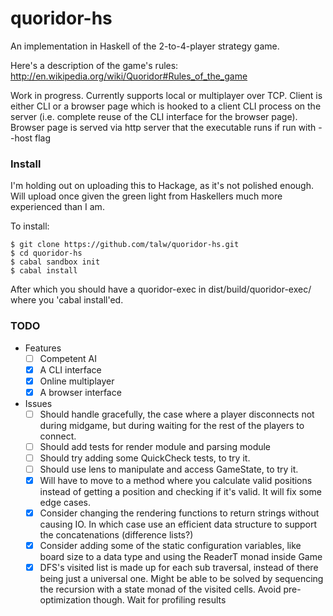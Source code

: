 # quoridor-hs

An implementation in Haskell of the 2-to-4-player strategy game.

Here's a description of the game's rules:
http://en.wikipedia.org/wiki/Quoridor#Rules_of_the_game

Work in progress.
Currently supports local or multiplayer over TCP.
Client is either CLI or a browser page which is hooked to a client CLI process 
on the server (i.e. complete reuse of the CLI interface for the browser page).
Browser page is served via http server that the executable runs if run with --host flag



### Install
I'm holding out on uploading this to Hackage,
as it's not polished enough.
Will upload once given the green light from
Haskellers much more experienced than I am.

To install:
~~~ {.bash}
$ git clone https://github.com/talw/quoridor-hs.git
$ cd quoridor-hs
$ cabal sandbox init
$ cabal install
~~~

After which you should have a quoridor-exec in
dist/build/quoridor-exec/ where you 'cabal install'ed.

### TODO
- Features
    - [ ] Competent AI
    - [x] A CLI interface
    - [x] Online multiplayer
    - [x] A browser interface
- Issues
    - [ ] Should handle gracefully, the case where a player disconnects
      not during midgame, but during waiting for the rest of the players
      to connect.
    - [ ] Should add tests for render module and parsing module
    - [ ] Should try adding some QuickCheck tests, to try it.
    - [ ] Should use lens to manipulate and access GameState, to try it.
    - [x] Will have to move to a method where you calculate valid positions
      instead of getting a position and checking if it's valid.
      It will fix some edge cases.
    - [x] Consider changing the rendering functions to return strings without
      causing IO. In which case use an efficient data structure to support
      the concatenations (difference lists?)
    - [x] Consider adding some of the static configuration variables, like
      board size to a data type and using the ReaderT monad inside Game
    - [x] DFS's visited list is made up for each sub traversal, instead of
      there being just a universal one. Might be able to be solved by
      sequencing the recursion with a state monad of the visited cells.
      Avoid pre-optimization though. Wait for profiling results
